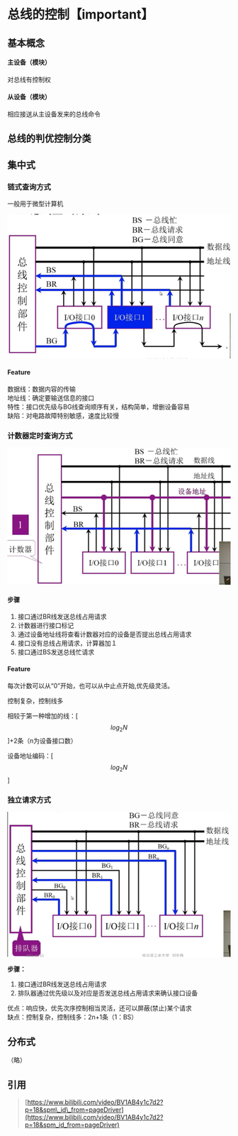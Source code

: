 # 总线的控制【important】

## 基本概念

#### 主设备（模块）

对总线有控制权

#### 从设备（模块）

相应接送从主设备发来的总线命令



## 总线的判优控制分类

## **集中式**

### **链式查询方式**

一般用于微型计算机

![](../.gitbook/assets/image%20%2829%29.png)

#### Feature

数据线：数据内容的传输   
地址线：确定要输送信息的接口   
特性：接口优先级与BG线查询顺序有关，结构简单，增删设备容易   
缺陷：对电路故障特别敏感，速度比较慢



### 计数器定时查询方式

![](../.gitbook/assets/image%20%2822%29.png)

#### 步骤

1. 接口通过BR线发送总线占用请求
2. 计数器进行接口标记
3. 通过设备地址线将查看计数器对应的设备是否提出总线占用请求
4. 接口没有总线占用请求，计算器加１
5. 接口通过BS发送总线忙请求

#### 

#### Feature

每次计数可以从“0”开始，也可以从中止点开始,优先级灵活。

控制复杂，控制线多

相较于第一种增加的线：\[$$log_2N$$\]+2条（n为设备接口数）

设备地址编码：\[$$log_2N$$\]



### 独立请求方式

![](../.gitbook/assets/image%20%2819%29.png)

**步骤：**

1. 接口通过BR线发送总线占用请求
2. 排队器通过优先级以及对应是否发送总线占用请求来确认接口设备



优点：响应快，优先次序控制相当灵活，还可以屏蔽\(禁止\)某个请求  
缺点：控制复杂，控制线多：2n+1条（1：BS）



## 分布式

（略）

## 引用

> [https://www.bilibili.com/video/BV1AB4y1c7d2?p=18&spm\_id\_from=pageDriver](https://www.bilibili.com/video/BV1AB4y1c7d2?p=18&spm_id_from=pageDriver)

